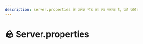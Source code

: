 ```yaml
---
description: server.properties के प्रत्येक नोड का क्या मतलब है, उसे जांचें।
---
```


# 🪨 Server.properties
